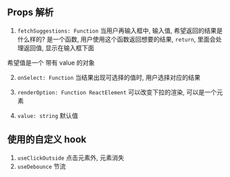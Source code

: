 ## Props 解析

1. `fetchSuggestions: Function`
当用户再输入框中, 输入值, 希望返回的结果是什么样的? 是一个函数, 用户使用这个函数返回想要的结果, `return`, 
里面会处理返回值, 显示在输入框下面

希望值是一个 带有 value 的对象

2. `onSelect: Function`
当结果出现可选择的值时, 用户选择对应的结果

3. `renderOption: Function ReactElement`
可以改变下拉的渲染, 可以是一个元素

4. `value: string` 默认值


## 使用的自定义 hook
1. `useClickOutside` 点击元素外, 元素消失
2. `useDebounce` 节流
